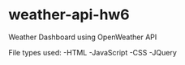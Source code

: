 # weather-api-hw6
Weather Dashboard using OpenWeather API

File types used:
-HTML
-JavaScript
-CSS
-JQuery
